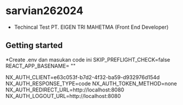 # sarvian262024
- Techincal Test PT. EIGEN TRI MAHETMA (Front End Developer)


## Getting started

*Create .env dan masukan code ini
SKIP_PREFLIGHT_CHECK=false
REACT_APP_BASENAME= ""

NX_AUTH_CLIENT=e63c053f-b7d2-4f32-ba59-d932976d154d
NX_AUTH_RESPONSE_TYPE=code
NX_AUTH_TOKEN_METHOD=none
NX_AUTH_REDIRECT_URL=http://localhost:8080
NX_AUTH_LOGOUT_URL=http://localhost:8080
